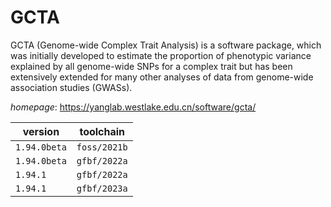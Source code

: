 # GCTA

GCTA (Genome-wide Complex Trait Analysis) is a software package, which was  initially developed to estimate the proportion of phenotypic variance explained  by all genome-wide SNPs for a complex trait but has been extensively extended  for many other analyses of data from genome-wide association studies (GWASs).

*homepage*: <https://yanglab.westlake.edu.cn/software/gcta/>

version | toolchain
--------|----------
``1.94.0beta`` | ``foss/2021b``
``1.94.0beta`` | ``gfbf/2022a``
``1.94.1`` | ``gfbf/2022a``
``1.94.1`` | ``gfbf/2023a``
